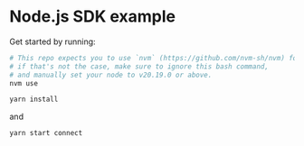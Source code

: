 # Node.js SDK example

Get started by running:

```bash
# This repo expects you to use `nvm` (https://github.com/nvm-sh/nvm) for node version management.
# if that's not the case, make sure to ignore this bash command,
# and manually set your node to v20.19.0 or above.
nvm use
```

```bash
yarn install
```

and

```bash
yarn start connect
```
